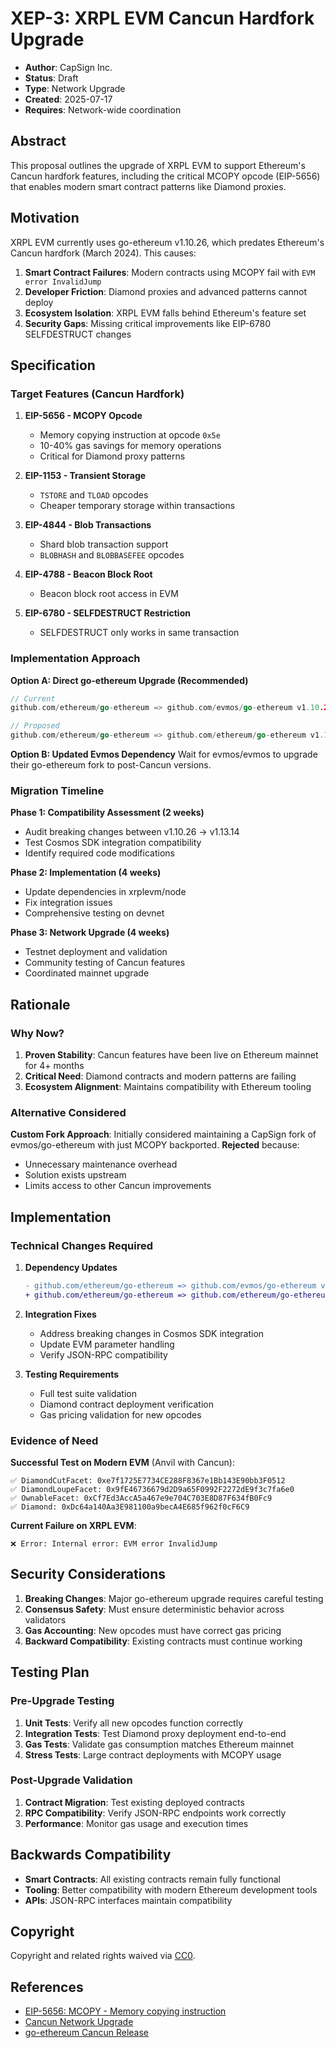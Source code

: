 # XEP-3: XRPL EVM Cancun Hardfork Upgrade

- **Author**: CapSign Inc.
- **Status**: Draft
- **Type**: Network Upgrade
- **Created**: 2025-07-17
- **Requires**: Network-wide coordination

## Abstract

This proposal outlines the upgrade of XRPL EVM to support Ethereum's Cancun hardfork features, including the critical MCOPY opcode (EIP-5656) that enables modern smart contract patterns like Diamond proxies.

## Motivation

XRPL EVM currently uses go-ethereum v1.10.26, which predates Ethereum's Cancun hardfork (March 2024). This causes:

1. **Smart Contract Failures**: Modern contracts using MCOPY fail with `EVM error InvalidJump`
2. **Developer Friction**: Diamond proxies and advanced patterns cannot deploy
3. **Ecosystem Isolation**: XRPL EVM falls behind Ethereum's feature set
4. **Security Gaps**: Missing critical improvements like EIP-6780 SELFDESTRUCT changes

## Specification

### Target Features (Cancun Hardfork)

1. **EIP-5656 - MCOPY Opcode**

   - Memory copying instruction at opcode `0x5e`
   - 10-40% gas savings for memory operations
   - Critical for Diamond proxy patterns

2. **EIP-1153 - Transient Storage**

   - `TSTORE` and `TLOAD` opcodes
   - Cheaper temporary storage within transactions

3. **EIP-4844 - Blob Transactions**

   - Shard blob transaction support
   - `BLOBHASH` and `BLOBBASEFEE` opcodes

4. **EIP-4788 - Beacon Block Root**

   - Beacon block root access in EVM

5. **EIP-6780 - SELFDESTRUCT Restriction**
   - SELFDESTRUCT only works in same transaction

### Implementation Approach

**Option A: Direct go-ethereum Upgrade (Recommended)**

```go
// Current
github.com/ethereum/go-ethereum => github.com/evmos/go-ethereum v1.10.26-evmos-rc4

// Proposed
github.com/ethereum/go-ethereum => github.com/ethereum/go-ethereum v1.13.14
```

**Option B: Updated Evmos Dependency**
Wait for evmos/evmos to upgrade their go-ethereum fork to post-Cancun versions.

### Migration Timeline

**Phase 1: Compatibility Assessment (2 weeks)**

- Audit breaking changes between v1.10.26 → v1.13.14
- Test Cosmos SDK integration compatibility
- Identify required code modifications

**Phase 2: Implementation (4 weeks)**

- Update dependencies in xrplevm/node
- Fix integration issues
- Comprehensive testing on devnet

**Phase 3: Network Upgrade (4 weeks)**

- Testnet deployment and validation
- Community testing of Cancun features
- Coordinated mainnet upgrade

## Rationale

### Why Now?

1. **Proven Stability**: Cancun features have been live on Ethereum mainnet for 4+ months
2. **Critical Need**: Diamond contracts and modern patterns are failing
3. **Ecosystem Alignment**: Maintains compatibility with Ethereum tooling

### Alternative Considered

**Custom Fork Approach**: Initially considered maintaining a CapSign fork of evmos/go-ethereum with just MCOPY backported. **Rejected** because:

- Unnecessary maintenance overhead
- Solution exists upstream
- Limits access to other Cancun improvements

## Implementation

### Technical Changes Required

1. **Dependency Updates**

   ```diff
   - github.com/ethereum/go-ethereum => github.com/evmos/go-ethereum v1.10.26-evmos-rc4
   + github.com/ethereum/go-ethereum => github.com/ethereum/go-ethereum v1.13.14
   ```

2. **Integration Fixes**

   - Address breaking changes in Cosmos SDK integration
   - Update EVM parameter handling
   - Verify JSON-RPC compatibility

3. **Testing Requirements**
   - Full test suite validation
   - Diamond contract deployment verification
   - Gas pricing validation for new opcodes

### Evidence of Need

**Successful Test on Modern EVM** (Anvil with Cancun):

```
✅ DiamondCutFacet: 0xe7f1725E7734CE288F8367e1Bb143E90bb3F0512
✅ DiamondLoupeFacet: 0x9fE46736679d2D9a65F0992F2272dE9f3c7fa6e0
✅ OwnableFacet: 0xCf7Ed3AccA5a467e9e704C703E8D87F634fB0Fc9
✅ Diamond: 0xDc64a140Aa3E981100a9becA4E685f962f0cF6C9
```

**Current Failure on XRPL EVM**:

```
❌ Error: Internal error: EVM error InvalidJump
```

## Security Considerations

1. **Breaking Changes**: Major go-ethereum upgrade requires careful testing
2. **Consensus Safety**: Must ensure deterministic behavior across validators
3. **Gas Accounting**: New opcodes must have correct gas pricing
4. **Backward Compatibility**: Existing contracts must continue working

## Testing Plan

### Pre-Upgrade Testing

1. **Unit Tests**: Verify all new opcodes function correctly
2. **Integration Tests**: Test Diamond proxy deployment end-to-end
3. **Gas Tests**: Validate gas consumption matches Ethereum mainnet
4. **Stress Tests**: Large contract deployments with MCOPY usage

### Post-Upgrade Validation

1. **Contract Migration**: Test existing deployed contracts
2. **RPC Compatibility**: Verify JSON-RPC endpoints work correctly
3. **Performance**: Monitor gas usage and execution times

## Backwards Compatibility

- **Smart Contracts**: All existing contracts remain fully functional
- **Tooling**: Better compatibility with modern Ethereum development tools
- **APIs**: JSON-RPC interfaces maintain compatibility

## Copyright

Copyright and related rights waived via [CC0](https://creativecommons.org/publicdomain/zero/1.0/).

## References

- [EIP-5656: MCOPY - Memory copying instruction](https://eips.ethereum.org/EIPS/eip-5656)
- [Cancun Network Upgrade](https://github.com/ethereum/execution-specs/blob/master/network-upgrades/mainnet-upgrades/cancun.md)
- [go-ethereum Cancun Release](https://github.com/ethereum/go-ethereum/releases/tag/v1.13.8)
